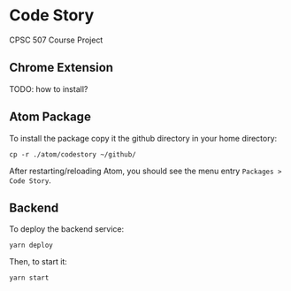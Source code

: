 # Code Story
CPSC 507 Course Project

## Chrome Extension
TODO: how to install?

## Atom Package
To install the package copy it the github directory in your home directory:
```
cp -r ./atom/codestory ~/github/
```

After restarting/reloading Atom, you should see the menu entry `Packages > Code Story`.

## Backend
To deploy the backend service:
```
yarn deploy
```

Then, to start it:
```
yarn start
```
